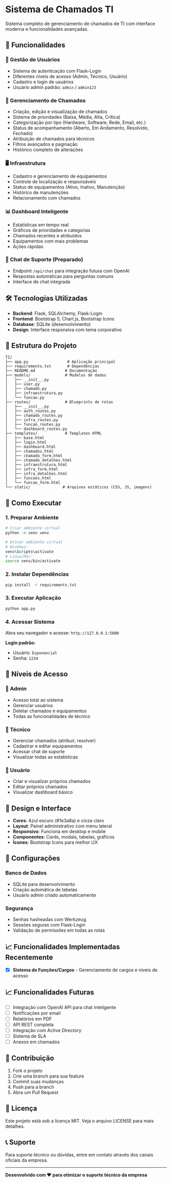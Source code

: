 # Sistema de Chamados TI

Sistema completo de gerenciamento de chamados de TI com interface moderna e funcionalidades avançadas.

## 🚀 Funcionalidades

### 👥 Gestão de Usuários
- Sistema de autenticação com Flask-Login
- Diferentes níveis de acesso (Admin, Técnico, Usuário)
- Cadastro e login de usuários
- Usuário admin padrão: `admin` / `admin123`

### 🎫 Gerenciamento de Chamados
- Criação, edição e visualização de chamados
- Sistema de prioridades (Baixa, Média, Alta, Crítica)
- Categorização por tipo (Hardware, Software, Rede, Email, etc.)
- Status de acompanhamento (Aberto, Em Andamento, Resolvido, Fechado)
- Atribuição de chamados para técnicos
- Filtros avançados e paginação
- Histórico completo de alterações

### 🖥️ Infraestrutura
- Cadastro e gerenciamento de equipamentos
- Controle de localização e responsáveis
- Status de equipamentos (Ativo, Inativo, Manutenção)
- Histórico de manutenções
- Relacionamento com chamados

### 📊 Dashboard Inteligente
- Estatísticas em tempo real
- Gráficos de prioridades e categorias
- Chamados recentes e atribuídos
- Equipamentos com mais problemas
- Ações rápidas

### 💬 Chat de Suporte (Preparado)
- Endpoint `/api/chat` para integração futura com OpenAI
- Respostas automáticas para perguntas comuns
- Interface de chat integrada

## 🛠️ Tecnologias Utilizadas

- **Backend**: Flask, SQLAlchemy, Flask-Login
- **Frontend**: Bootstrap 5, Chart.js, Bootstrap Icons
- **Database**: SQLite (desenvolvimento)
- **Design**: Interface responsiva com tema corporativo

## 📁 Estrutura do Projeto

```
TI/
├── app.py                 # Aplicação principal
├── requirements.txt       # Dependências
├── README.md             # Documentação
├── models/               # Modelos de dados
│   ├── __init__.py
│   ├── user.py
│   ├── chamado.py
│   ├── infraestrutura.py
│   └── funcao.py
├── routes/               # Blueprints de rotas
│   ├── __init__.py
│   ├── auth_routes.py
│   ├── chamado_routes.py
│   ├── infra_routes.py
│   ├── funcao_routes.py
│   └── dashboard_routes.py
├── templates/            # Templates HTML
│   ├── base.html
│   ├── login.html
│   ├── dashboard.html
│   ├── chamados.html
│   ├── chamado_form.html
│   ├── chamado_detalhes.html
│   ├── infraestrutura.html
│   ├── infra_form.html
│   ├── infra_detalhes.html
│   ├── funcoes.html
│   └── funcao_form.html
└── static/              # Arquivos estáticos (CSS, JS, imagens)
```

## 🚀 Como Executar

### 1. Preparar Ambiente

```bash
# Criar ambiente virtual
python -m venv venv

# Ativar ambiente virtual
# Windows:
venv\Scripts\activate
# Linux/Mac:
source venv/bin/activate
```

### 2. Instalar Dependências

```bash
pip install -r requirements.txt                                    
```                                   

### 3. Executar Aplicação

```bash
python app.py
```

### 4. Acessar Sistema

Abra seu navegador e acesse: `http://127.0.0.1:5000`

**Login padrão:**
- Usuário: `Exponencial`
- Senha: `1234`

## 👤 Níveis de Acesso

### 🔑 Admin
- Acesso total ao sistema
- Gerenciar usuários
- Deletar chamados e equipamentos
- Todas as funcionalidades de técnico

### 🔧 Técnico
- Gerenciar chamados (atribuir, resolver)
- Cadastrar e editar equipamentos
- Acessar chat de suporte
- Visualizar todas as estatísticas

### 👤 Usuário
- Criar e visualizar próprios chamados
- Editar próprios chamados
- Visualizar dashboard básico

## 🎨 Design e Interface

- **Cores**: Azul escuro (#1e3a8a) e cinza claro
- **Layout**: Painel administrativo com menu lateral
- **Responsivo**: Funciona em desktop e mobile
- **Componentes**: Cards, modais, tabelas, gráficos
- **Ícones**: Bootstrap Icons para melhor UX

## 🔧 Configurações

### Banco de Dados
- SQLite para desenvolvimento
- Criação automática de tabelas
- Usuário admin criado automaticamente

### Segurança
- Senhas hasheadas com Werkzeug
- Sessões seguras com Flask-Login
- Validação de permissões em todas as rotas

## 📈 Funcionalidades Implementadas Recentemente

- [x] **Sistema de Funções/Cargos** - Gerenciamento de cargos e níveis de acesso

## 📈 Funcionalidades Futuras

- [ ] Integração com OpenAI API para chat inteligente
- [ ] Notificações por email
- [ ] Relatórios em PDF
- [ ] API REST completa
- [ ] Integração com Active Directory
- [ ] Sistema de SLA
- [ ] Anexos em chamados 

## 🤝 Contribuição

1. Fork o projeto
2. Crie uma branch para sua feature
3. Commit suas mudanças
4. Push para a branch
5. Abra um Pull Request

## 📄 Licença

Este projeto está sob a licença MIT. Veja o arquivo LICENSE para mais detalhes.

## 📞 Suporte

Para suporte técnico ou dúvidas, entre em contato através dos canais oficiais da empresa.

---

**Desenvolvido com ❤️ para otimizar o suporte técnico da empresa**
